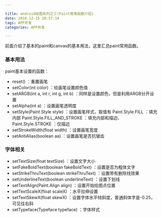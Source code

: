 ```yaml
---

title: android绘图系列之三(Paint常用函数介绍)
date: 2018-12-15 20:57:14
tags: APP开发
categories: APP开发

---
```


前面介绍了基本的paint和canvas的基本用法，这里汇总paint常用函数。<!--more-->

### 基本用法

paint基本设置的函数：

- reset() ：重置画笔 
- setColor(int color) ：给画笔设置颜色值 
- setARGB(int a, int r, int g, int b) ：同样是设置颜色，但是利用ARGB分开设置 
- setAlpha(int a) ：设置画笔透明度 
- setStyle(Paint.Style style) ：设置画笔样式，取值有 Paint.Style.FILL ：填充内部 Paint.Style.FILL_AND_STROKE ：填充内部和描边、Paint.Style.STROKE ：仅描边 
- setStrokeWidth(float width) ：设置画笔宽度 
- setAntiAlias(boolean aa) ：设置画笔是否抗锯齿


### 字体相关

- setTextSize(float textSize) ：设置文字大小
- setFakeBoldText(boolean fakeBoldText) ：设置是否为粗体文字
- setStrikeThruText(boolean strikeThruText) ：设置带有删除线效果
- setUnderlineText(boolean underlineText) ：设置下划线
- setTextAlign(Paint.Align align) ：设置开始绘图点位置
- setTextScaleX(float scaleX) ：水平拉伸设置
- setTextSkewX(float skewX) ：设置字体水平倾斜度，普通斜体字是-0.25，可见往右斜
- setTypeface(Typeface typeface) ：字体样式
